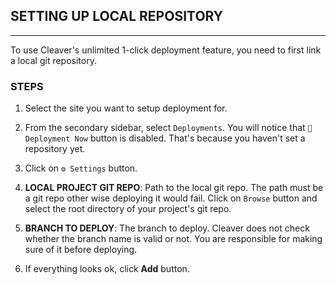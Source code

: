 ## SETTING UP LOCAL REPOSITORY
---

To use Cleaver's unlimited 1-click deployment feature, you need to first link a local git repository.

### STEPS

1. Select the site you want to setup deployment for.

2. From the secondary sidebar, select `Deployments`. You will notice that `🚀 Deployment Now` button is disabled. That's because you haven't set a repository yet.

3. Click on `⚙️ Settings` button.

4. **LOCAL PROJECT GIT REPO**: Path to the local git repo. The path must be a git repo other wise deploying it would fail. Click on `Browse` button and select the root directory of your project's git repo.

5. **BRANCH TO DEPLOY**: The branch to deploy. Cleaver does not check whether the branch name is valid or not. You are responsible for making sure of it before deploying.
    
7. If everything looks ok, click **Add** button.

